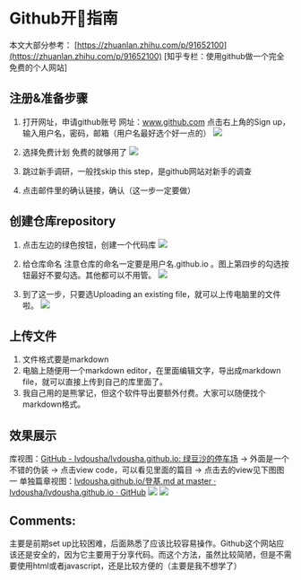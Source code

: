 # Github开🚗指南
本文大部分参考： [https://zhuanlan.zhihu.com/p/91652100](https://zhuanlan.zhihu.com/p/91652100) [知乎专栏：使用github做一个完全免费的个人网站]

## 注册&准备步骤
1. 打开网址，申请github账号
 网址：www.github.com
点击右上角的Sign up，输入用户名，密码，邮箱（用户名最好选个好一点的）
![](Github%E5%BC%80%F0%9F%9A%97%E6%8C%87%E5%8D%97/%E5%B1%8F%E5%B9%95%E5%BF%AB%E7%85%A7%202020-02-29%20%E4%B8%8B%E5%8D%886.08.39.png)

2. 选择免费计划
免费的就够用了
![](Github%E5%BC%80%F0%9F%9A%97%E6%8C%87%E5%8D%97/v2-aaff284aa8c4aa00814925d06bc1f22c_720w.jpg)

3. 跳过新手调研，一般找skip this step，是github网站对新手的调查

4. 点击邮件里的确认链接，确认（这一步一定要做）


## 创建仓库repository
1. 点击左边的绿色按钮，创建一个代码库
![](Github%E5%BC%80%F0%9F%9A%97%E6%8C%87%E5%8D%97/%E5%B1%8F%E5%B9%95%E5%BF%AB%E7%85%A7%202020-02-29%20%E4%B8%8B%E5%8D%886.15.27.png)

2. 给仓库命名
注意仓库的命名一定要是用户名.github.io 。图上第四步的勾选按钮最好不要勾选。其他都可以不用管。
![](Github%E5%BC%80%F0%9F%9A%97%E6%8C%87%E5%8D%97/v2-6a26d3e1d750f6653073df94cb4e028e_720w.jpg)

3. 到了这一步，只要选Uploading an existing file，就可以上传电脑里的文件啦。
![](Github%E5%BC%80%F0%9F%9A%97%E6%8C%87%E5%8D%97/%E5%B1%8F%E5%B9%95%E5%BF%AB%E7%85%A7%202020-02-29%20%E4%B8%8B%E5%8D%886.21.19.png)

## 上传文件
1. 文件格式要是markdown
2. 电脑上随便用一个markdown editor，在里面编辑文字，导出成markdown file，就可以直接上传到自己的库里面了。
3. 我自己用的是熊掌记，但这个软件导出要额外付费。大家可以随便找个markdown格式。


## 效果展示
库视图：[GitHub - lvdousha/lvdousha.github.io: 绿豆沙的停车场](https://github.com/lvdousha/lvdousha.github.io)
	-> 外面是一个不错的伪装
	-> 点击view code，可以看见里面的篇目
	-> 点击去的view见下图图一
单独篇章视图：[lvdousha.github.io/登基.md at master · lvdousha/lvdousha.github.io · GitHub](https://github.com/lvdousha/lvdousha.github.io/blob/master/%E7%99%BB%E5%9F%BA.md)
![](Github%E5%BC%80%F0%9F%9A%97%E6%8C%87%E5%8D%97/11741583029792_.pic.jpg)
![](Github%E5%BC%80%F0%9F%9A%97%E6%8C%87%E5%8D%97/11751583029792_.pic.jpg)


## Comments:
主要是前期set up比较困难，后面熟悉了应该比较容易操作。Github这个网站应该还是安全的，因为它主要用于分享代码。而这个方法，虽然比较简陋，但是不需要使用html或者javascript，还是比较方便的（主要是我不想学了）
